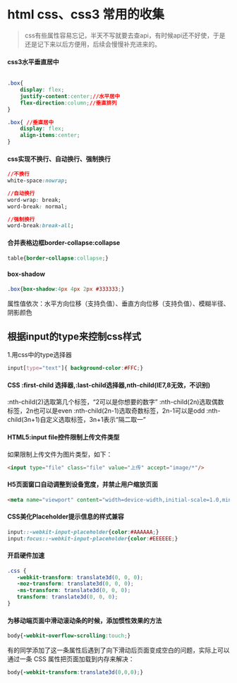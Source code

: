 # html css、css3 常用的收集

> css有些属性容易忘记，半天不写就要去查api，有时候api还不好使，于是还是记下来以后方便用，后续会慢慢补充进来的。

#### css3水平垂直居中
``` CSS

.box{ 
    display: flex;
    justify-content:center;//水平居中
    flex-direction:column;//垂直排列
}

.box{ //垂直居中
    display: flex;
    align-items:center;
}

``` 

#### css实现不换行、自动换行、强制换行

``` CSS
//不换行
white-space:nowrap;

//自动换行
word-wrap: break; 
word-break: normal; 

//强制换行
word-break:break-all;
```

#### 合并表格边框border-collapse:collapse
``` CSS
table{border-collapse:collapse;}
```

#### box-shadow
``` CSS
.box{box-shadow:4px 4px 2px #333333;}
```
属性值依次：水平方向位移（支持负值）、垂直方向位移（支持负值）、模糊半径、阴影颜色

## 根据input的type来控制css样式

1.用css中的type选择器
``` CSS
input[type="text"]{ background-color:#FFC;}
```

#### CSS :first-child 选择器,:last-child选择器,nth-child(IE7,8无效，不识别)

:nth-child(2)选取第几个标签，“2可以是你想要的数字”
:nth-child(2n)选取偶数标签，2n也可以是even
:nth-child(2n-1)选取奇数标签，2n-1可以是odd
:nth-child(3n+1)自定义选取标签，3n+1表示“隔二取一”


#### HTML5:input file控件限制上传文件类型
如果限制上传文件为图片类型，如下：
``` html
<input type="file" class="file" value="上传" accept="image/*"/>
```

#### H5页面窗口自动调整到设备宽度，并禁止用户缩放页面
``` html
<meta name="viewport" content="width=device-width,initial-scale=1.0,minimum-scale=1.0,maximum-scale=1.0,user-scalable=no" />
```

#### CSS美化Placeholder提示信息的样式兼容

``` CSS
input::-webkit-input-placeholder{color:#AAAAAA;}
input:focus::-webkit-input-placeholder{color:#EEEEEE;}
```


#### 开启硬件加速
``` CSS
.css {
   -webkit-transform: translate3d(0, 0, 0);
   -moz-transform: translate3d(0, 0, 0);
   -ms-transform: translate3d(0, 0, 0);
   transform: translate3d(0, 0, 0);
}
``` 

#### 为移动端页面中滑动滚动条的时候，添加惯性效果的方法
``` CSS
body{-webkit-overflow-scrolling:touch;}
```
有的同学添加了这一条属性后遇到了向下滑动后页面变成空白的问题，实际上可以通过一条 CSS 属性把页面加载到内存来解决：
``` CSS
body{-webkit-transform:translate3d(0,0,0);}
```

